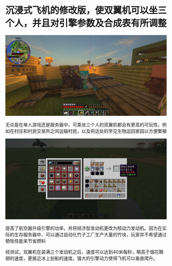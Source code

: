 # 沉浸式飞机的修改版，使双翼机可以坐三个人，并且对引擎参数及合成表有所调整

![Demo webpage](screenshots/b.png)

无论是在单人游戏还是服务器中，可乘坐三个人的双翼机都会有更高的可玩性，例如在村庄和村民交易所之间运输村民，以及将远处的罕见生物运回家园以方便繁殖

![Demo webpage](screenshots/a.png)

提高了航空器升级引擎的功率，并将经济型发动机更改为核动力发动机。因为在实际的生存服务器中，可以通过自动化竹子工厂生产大量的竹块，玩家并不希望通过牺牲性能来节省燃料

经测试，双翼机在装满三个发动机之后，速度可以达到40米每秒，略高于烟花鞘翅的速度，更接近冰上划船的速度。强大的引擎动力使得飞机可以垂直爬升。
